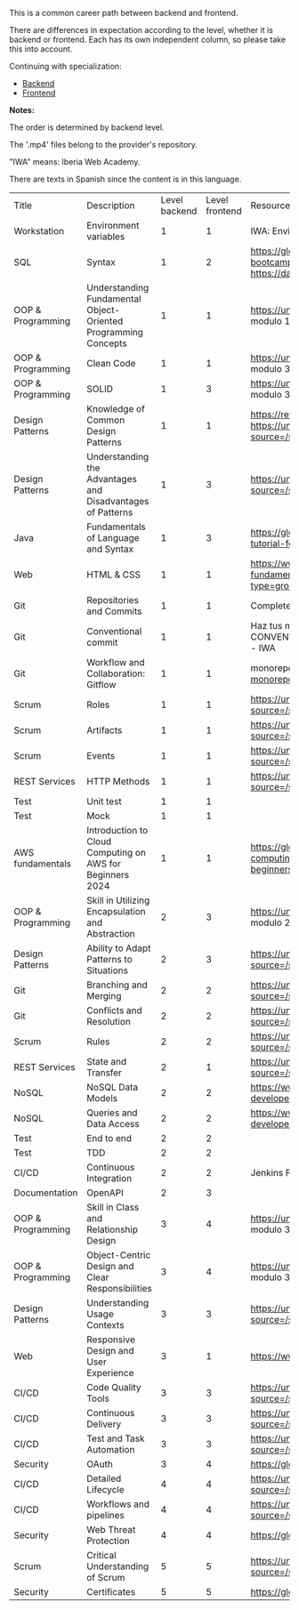 This is a common career path between backend and frontend.  

There are differences in expectation according to the level, whether it is backend or frontend. Each has its own independent column, so please take this into account.

Continuing with specialization:
- [Backend](../training_paths/backend_material.md)
- [Frontend](../training_paths/frontend_material.md)


**Notes:**

The order is determined by backend level.

The '.mp4' files belong to the provider's repository.

"IWA" means: Iberia Web Academy.

There are texts in Spanish since the content is in this language.

| | | | | |
|-|-|-|-|-|
|Title|Description|Level backend|Level frontend|Resources|
|Workstation|Environment variables|1|1|IWA: Environments.mp4 Environment - IWA|
|SQL|Syntax|1|2|https://globant.udemy.com/course/the-complete-sql-bootcamp/#overview (para front hasta JOINS) Practica: https://datalemur.com/|
|OOP & Programming|Understanding Fundamental Object-Oriented Programming Concepts|1|1|https://university.globant.com/group/7055 (para front modulo 1)|
|OOP & Programming|Clean Code|1|1|https://university.globant.com/group/7055 (para front modulo 3)|
|OOP & Programming|SOLID|1|3|https://university.globant.com/group/7055 (para front modulo 3)|
|Design Patterns|Knowledge of Common Design Patterns|1|1|https://refactoring.guru/design-patterns (como referencia) https://university.globant.com/group/5457?source=/search/trainings%3Fkeys%3Ddesign%2Bpatterns|
|Design Patterns|Understanding the Advantages and Disadvantages of Patterns|1|3|https://university.globant.com/group/5457?source=/search/trainings%3Fkeys%3Ddesign%2Bpatterns|
|Java|Fundamentals of Language and Syntax|1|3|https://globant.udemy.com/course/java-programming-tutorial-for-beginners/ (para front hasta exercises set 1)|
|Web|HTML & CSS|1|1|https://www.codecademy.com/learn/learn-html-fundamentals https://university.globant.com/group/3464?type=group&source=/search/trainings|
|Git|Repositories and Commits|1|1|Complete Git Course - YouTube|
|Git|Conventional commit|1|1|Haz tus mensajes de GIT Commit PROFESIONALES con CONVENTIONAL COMMITS - YouTube Conventional commit - IWA|
|Git|Workflow and Collaboration: Gitflow|1|1|monorepo: https://www.toptal.com/front-end/guide-to-monorepos|
|Scrum|Roles|1|1|https://university.globant.com/group/4159?source=/search/trainings%3Fkeys%3DAgile%26page%3D1|
|Scrum|Artifacts|1|1|https://university.globant.com/group/4159?source=/search/trainings%3Fkeys%3DAgile%26page%3D1|
|Scrum|Events|1|1|https://university.globant.com/group/4159?source=/search/trainings%3Fkeys%3DAgile%26page%3D1|
|REST Services|HTTP Methods|1|1|https://university.globant.com/group/6197?source=/search/trainings%3Fkeys%3Drest%2Bservices|
|Test|Unit test|1|1| |
|Test|Mock|1|1| |
|AWS fundamentals|Introduction to Cloud Computing on AWS for Beginners 2024|1|1|https://globant.udemy.com/course/introduction-to-cloud-computing-on-amazon-aws-for-beginners/learn/lecture/42522032#overview|
|OOP & Programming|Skill in Utilizing Encapsulation and Abstraction|2|3|https://university.globant.com/group/7055 (para front modulo 2)|
|Design Patterns|Ability to Adapt Patterns to Situations|2|3|https://university.globant.com/group/5457?source=/search/trainings%3Fkeys%3Ddesign%2Bpatterns|
|Git|Branching and Merging|2|2|https://university.globant.com/group/5473?source=/search/trainings%3Fkeys%3Dgit|
|Git|Conflicts and Resolution|2|2|https://university.globant.com/group/5473?source=/search/trainings%3Fkeys%3Dgit|
|Scrum|Rules|2|2|https://university.globant.com/group/4159?source=/search/trainings%3Fkeys%3DAgile%26page%3D1|
|REST Services|State and Transfer|2|1|https://university.globant.com/group/6197?source=/search/trainings%3Fkeys%3Drest%2Bservices|
|NoSQL|NoSQL Data Models|2|2|https://www.udemy.com/course/mongodb-the-complete-developers-guide/|
|NoSQL|Queries and Data Access|2|2|https://www.udemy.com/course/mongodb-the-complete-developers-guide/|
|Test|End to end|2|2| |
|Test|TDD|2|2| |
|CI/CD|Continuous Integration|2|2|Jenkins Full Course "| Jenkins Tutorial For Beginners "| Jenkins Tutorial "| Simplilearn - YouTube  https://university.globant.com/group/5339?source=/search/trainings%3Fkeys%3DCI%252FCD|
|Documentation|OpenAPI|2|3| |
|OOP & Programming|Skill in Class and Relationship Design|3|4|https://university.globant.com/group/7055 (para front modulo 3)|
|OOP & Programming|Object-Centric Design and Clear Responsibilities|3|4|https://university.globant.com/group/7055 (para front modulo 3)|
|Design Patterns|Understanding Usage Contexts|3|3|https://university.globant.com/group/5457?source=/search/trainings%3Fkeys%3Ddesign%2Bpatterns|
|Web|Responsive Design and User Experience|3|1|https://www.codecademy.com/learn/learn-css-introduction|
|CI/CD|Code Quality Tools|3|3|https://university.globant.com/group/5339?source=/search/trainings%3Fkeys%3DCI%252FCD|
|CI/CD|Continuous Delivery|3|3|https://university.globant.com/group/5339?source=/search/trainings%3Fkeys%3DCI%252FCD|
|CI/CD|Test and Task Automation|3|3|https://university.globant.com/group/5339?source=/search/trainings%3Fkeys%3DCI%252FCD|
|Security|OAuth|3|4|https://globant.udemy.com/course/secure-dev/|
|CI/CD|Detailed Lifecycle|4|4|https://university.globant.com/group/5339?source=/search/trainings%3Fkeys%3DCI%252FCD|
|CI/CD|Workflows and pipelines|4|4|https://university.globant.com/group/5339?source=/search/trainings%3Fkeys%3DCI%252FCD|
|Security|Web Threat Protection|4|4|https://globant.udemy.com/course/secure-dev/|
|Scrum|Critical Understanding of Scrum|5|5|https://university.globant.com/group/4159?source=/search/trainings%3Fkeys%3DAgile%26page%3D1|
|Security|Certificates|5|5|https://globant.udemy.com/course/secure-dev/|

